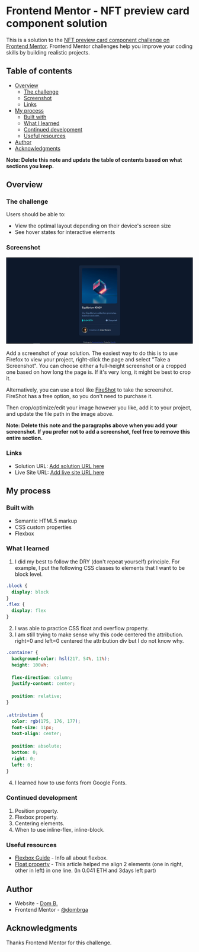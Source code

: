 # Frontend Mentor - NFT preview card component solution

This is a solution to the [NFT preview card component challenge on Frontend Mentor](https://www.frontendmentor.io/challenges/nft-preview-card-component-SbdUL_w0U). Frontend Mentor challenges help you improve your coding skills by building realistic projects. 

## Table of contents

- [Overview](#overview)
  - [The challenge](#the-challenge)
  - [Screenshot](#screenshot)
  - [Links](#links)
- [My process](#my-process)
  - [Built with](#built-with)
  - [What I learned](#what-i-learned)
  - [Continued development](#continued-development)
  - [Useful resources](#useful-resources)
- [Author](#author)
- [Acknowledgments](#acknowledgments)

**Note: Delete this note and update the table of contents based on what sections you keep.**

## Overview

### The challenge

Users should be able to:

- View the optimal layout depending on their device's screen size
- See hover states for interactive elements

### Screenshot

![Screenshot](./screenshot.jpg)

Add a screenshot of your solution. The easiest way to do this is to use Firefox to view your project, right-click the page and select "Take a Screenshot". You can choose either a full-height screenshot or a cropped one based on how long the page is. If it's very long, it might be best to crop it.

Alternatively, you can use a tool like [FireShot](https://getfireshot.com/) to take the screenshot. FireShot has a free option, so you don't need to purchase it. 

Then crop/optimize/edit your image however you like, add it to your project, and update the file path in the image above.

**Note: Delete this note and the paragraphs above when you add your screenshot. If you prefer not to add a screenshot, feel free to remove this entire section.**

### Links

- Solution URL: [Add solution URL here](https://your-solution-url.com)
- Live Site URL: [Add live site URL here](https://your-live-site-url.com)

## My process

### Built with

- Semantic HTML5 markup
- CSS custom properties
- Flexbox

### What I learned

1. I did my best to follow the DRY (don't repeat yourself) principle. For example, I put the following CSS classes to elements
that I want to be block level.
```css
.block {
  display: block
}
.flex {
  display: flex
}
```
2. I was able to practice CSS float and overflow property.
3. I am still trying to make sense why this code centered the attribution. right=0 and left=0 centered the attribution div but I do not know why.
```css
.container {
  background-color: hsl(217, 54%, 11%);
  height: 100vh;

  flex-direction: column;
  justify-content: center;

  position: relative;
}

.attribution { 
  color: rgb(175, 176, 177);
  font-size: 11px; 
  text-align: center; 

  position: absolute;
  bottom: 0;
  right: 0;
  left: 0;
}
```
4. I learned how to use fonts from Google Fonts.

### Continued development

1. Position property.
2. Flexbox property.
3. Centering elements.
4. When to use inline-flex, inline-block.


### Useful resources

- [Flexbox Guide](https://css-tricks.com/snippets/css/a-guide-to-flexbox/) - Info all about flexbox.
- [Float property](https://stackoverflow.com/questions/9303976/how-do-i-align-two-span-elements-one-to-the-left-the-other-one-to-the-right) - This article helped me align 2 elements (one in right, other in left) in one line. (In 0.041 ETH and 3days left part)

## Author

- Website - [Dom B.](https://github.com/dombrga)
- Frontend Mentor - [@dombrga](https://www.frontendmentor.io/profile/dombrga)


## Acknowledgments

Thanks Frontend Mentor for this challenge.
